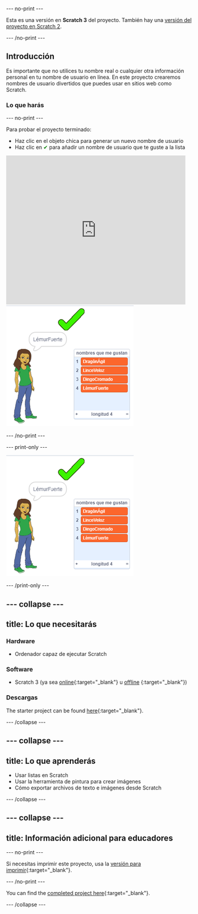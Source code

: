 \--- no-print \---

Esta es una versión en **Scratch 3** del proyecto. También hay una [versión del proyecto en Scratch 2](https://projects.raspberrypi.org/en/projects/username-generator-scratch2).

\--- /no-print \---

## Introducción

Es importante que no utilices tu nombre real o cualquier otra información personal en tu nombre de usuario en línea. En este proyecto crearemos nombres de usuario divertidos que puedes usar en sitios web como Scratch.

### Lo que harás

\--- no-print \---

Para probar el proyecto terminado:

- Haz clic en el objeto chica para generar un nuevo nombre de usuario
- Haz clic en <span style="color: green;">✔</span> para añadir un nombre de usuario que te guste a la lista

<div class="scratch-preview">
  <iframe allowtransparency="true" width="485" height="402" src="https://scratch.mit.edu/projects/embed/292974184/?autostart=false" frameborder="0" scrolling="no"></iframe>
  <img src="images/usernames-final.png">
</div>

\--- /no-print \---

\--- print-only \---

![proyecto completo](images/usernames-final.png)

\--- /print-only \---

## \--- collapse \---

## title: Lo que necesitarás

### Hardware

- Ordenador capaz de ejecutar Scratch

### Software

- Scratch 3 (ya sea [online](http://rpf.io/scratchon){:target="_blank"} u [offline](http://rpf.io/scratchoff) {:target="_blank"})

### Descargas

The starter project can be found [here](https://rpf.io/p/en/username-generator-go){:target="_blank"}.

\--- /collapse \---

## \--- collapse \---

## title: Lo que aprenderás

- Usar listas en Scratch
- Usar la herramienta de pintura para crear imágenes
- Cómo exportar archivos de texto e imágenes desde Scratch

\--- /collapse \---

## \--- collapse \---

## title: Información adicional para educadores

\--- no-print \---

Si necesitas imprimir este proyecto, usa la [versión para imprimir](https://projects.raspberrypi.org/en/projects/username-generator/print){:target="_blank"}.

\--- /no-print \---

You can find the [completed project here](https://rpf.io/p/en/username-generator-get){:target="_blank"}.

\--- /collapse \---